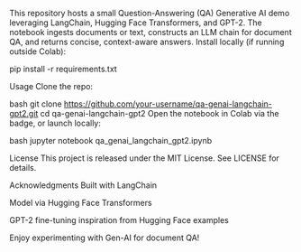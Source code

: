 This repository hosts a small Question-Answering (QA) Generative AI demo leveraging LangChain, Hugging Face Transformers, and GPT-2. The notebook ingests documents or text, constructs an LLM chain for document QA, and returns concise, context-aware answers.
Install locally (if running outside Colab):

pip install -r requirements.txt

Usage
Clone the repo:

bash
git clone https://github.com/your-username/qa-genai-langchain-gpt2.git
cd qa-genai-langchain-gpt2
Open the notebook in Colab via the badge, or launch locally:

bash
jupyter notebook qa_genai_langchain_gpt2.ipynb

License
This project is released under the MIT License. See LICENSE for details.

Acknowledgments
Built with LangChain

Model via Hugging Face Transformers

GPT-2 fine-tuning inspiration from Hugging Face examples

Enjoy experimenting with Gen-AI for document QA!
